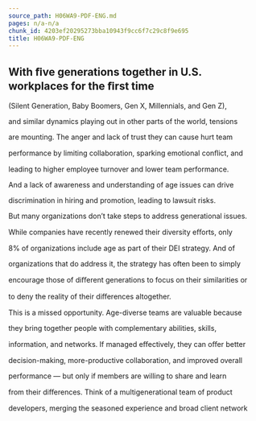 ```yaml
---
source_path: H06WA9-PDF-ENG.md
pages: n/a-n/a
chunk_id: 4203ef20295273bba10943f9cc6f7c29c8f9e695
title: H06WA9-PDF-ENG
---
```

## With ﬁve generations together in U.S. workplaces for the ﬁrst time

(Silent Generation, Baby Boomers, Gen X, Millennials, and Gen Z),

and similar dynamics playing out in other parts of the world, tensions

are mounting. The anger and lack of trust they can cause hurt team

performance by limiting collaboration, sparking emotional conﬂict, and

leading to higher employee turnover and lower team performance.

And a lack of awareness and understanding of age issues can drive

discrimination in hiring and promotion, leading to lawsuit risks.

But many organizations don’t take steps to address generational issues.

While companies have recently renewed their diversity eﬀorts, only

8% of organizations include age as part of their DEI strategy. And of

organizations that do address it, the strategy has often been to simply

encourage those of diﬀerent generations to focus on their similarities or

to deny the reality of their diﬀerences altogether.

This is a missed opportunity. Age-diverse teams are valuable because

they bring together people with complementary abilities, skills,

information, and networks. If managed eﬀectively, they can oﬀer better

decision-making, more-productive collaboration, and improved overall

performance — but only if members are willing to share and learn

from their diﬀerences. Think of a multigenerational team of product

developers, merging the seasoned experience and broad client network
